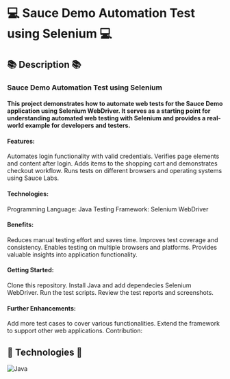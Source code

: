# 💻 Sauce Demo Automation Test using Selenium 💻

## 📚 Description 📚
### **Sauce Demo Automation Test using Selenium**
#### This project demonstrates how to automate web tests for the Sauce Demo application using Selenium WebDriver. It serves as a starting point for understanding automated web testing with Selenium and provides a real-world example for developers and testers.

#### Features:

Automates login functionality with valid credentials.
Verifies page elements and content after login.
Adds items to the shopping cart and demonstrates checkout workflow.
Runs tests on different browsers and operating systems using Sauce Labs.

#### Technologies:
Programming Language: Java
Testing Framework: Selenium WebDriver

#### Benefits:
Reduces manual testing effort and saves time.
Improves test coverage and consistency.
Enables testing on multiple browsers and platforms.
Provides valuable insights into application functionality.

#### Getting Started:
Clone this repository.
Install Java and add dependecies Selenium WebDriver.
Run the test scripts.
Review the test reports and screenshots.

#### Further Enhancements:
Add more test cases to cover various functionalities.
Extend the framework to support other web applications.
Contribution:

## 🤖 Technologies 🤖
![Java](https://img.shields.io/badge/java-%23ED8B00.svg?style=for-the-badge&logo=java&logoColor=white) 

		
